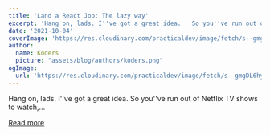 ```yaml
---
title: 'Land a React Job: The lazy way'
excerpt: 'Hang on, lads. I''ve got a great idea.   So you''ve run out of Netflix TV shows to watch,...'
date: '2021-10-04'
coverImage: 'https://res.cloudinary.com/practicaldev/image/fetch/s--gmgDL6hy--/c_imagga_scale,f_auto,fl_progressive,h_420,q_auto,w_1000/https://dev-to-uploads.s3.amazonaws.com/uploads/articles/lbfof0a10x3zrn0ymkdo.jpg'
author:
  name: Koders
  picture: "assets/blog/authors/koders.png"
ogImage:
  url: 'https://res.cloudinary.com/practicaldev/image/fetch/s--gmgDL6hy--/c_imagga_scale,f_auto,fl_progressive,h_420,q_auto,w_1000/https://dev-to-uploads.s3.amazonaws.com/uploads/articles/lbfof0a10x3zrn0ymkdo.jpg'
---
```


Hang on, lads. I''ve got a great idea.   So you''ve run out of Netflix TV shows to watch,...

[Read more](https://dev.to/bornfightcompany/land-a-react-job-the-lazy-way-2d1o)
